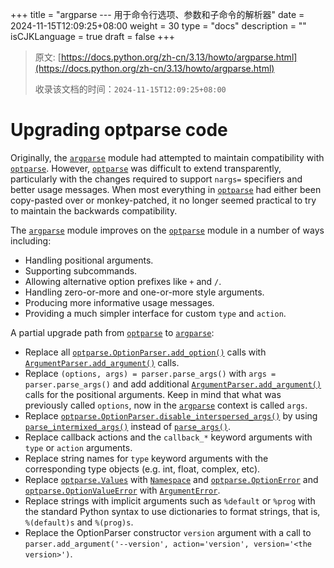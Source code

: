 +++
title = "argparse --- 用于命令行选项、参数和子命令的解析器"
date = 2024-11-15T12:09:25+08:00
weight = 30
type = "docs"
description = ""
isCJKLanguage = true
draft = false
+++

> 原文: [https://docs.python.org/zh-cn/3.13/howto/argparse.html](https://docs.python.org/zh-cn/3.13/howto/argparse.html)
>
> 收录该文档的时间：`2024-11-15T12:09:25+08:00`

# Upgrading optparse code

Originally, the [`argparse`](https://docs.python.org/zh-cn/3.13/library/argparse.html#module-argparse) module had attempted to maintain compatibility with [`optparse`](https://docs.python.org/zh-cn/3.13/library/optparse.html#module-optparse). However, [`optparse`](https://docs.python.org/zh-cn/3.13/library/optparse.html#module-optparse) was difficult to extend transparently, particularly with the changes required to support `nargs=` specifiers and better usage messages. When most everything in [`optparse`](https://docs.python.org/zh-cn/3.13/library/optparse.html#module-optparse) had either been copy-pasted over or monkey-patched, it no longer seemed practical to try to maintain the backwards compatibility.

The [`argparse`](https://docs.python.org/zh-cn/3.13/library/argparse.html#module-argparse) module improves on the [`optparse`](https://docs.python.org/zh-cn/3.13/library/optparse.html#module-optparse) module in a number of ways including:

- Handling positional arguments.
- Supporting subcommands.
- Allowing alternative option prefixes like `+` and `/`.
- Handling zero-or-more and one-or-more style arguments.
- Producing more informative usage messages.
- Providing a much simpler interface for custom `type` and `action`.

A partial upgrade path from [`optparse`](https://docs.python.org/zh-cn/3.13/library/optparse.html#module-optparse) to [`argparse`](https://docs.python.org/zh-cn/3.13/library/argparse.html#module-argparse):

- Replace all [`optparse.OptionParser.add_option()`](https://docs.python.org/zh-cn/3.13/library/optparse.html#optparse.OptionParser.add_option) calls with [`ArgumentParser.add_argument()`](https://docs.python.org/zh-cn/3.13/library/argparse.html#argparse.ArgumentParser.add_argument) calls.
- Replace `(options, args) = parser.parse_args()` with `args = parser.parse_args()` and add additional [`ArgumentParser.add_argument()`](https://docs.python.org/zh-cn/3.13/library/argparse.html#argparse.ArgumentParser.add_argument) calls for the positional arguments. Keep in mind that what was previously called `options`, now in the [`argparse`](https://docs.python.org/zh-cn/3.13/library/argparse.html#module-argparse) context is called `args`.
- Replace [`optparse.OptionParser.disable_interspersed_args()`](https://docs.python.org/zh-cn/3.13/library/optparse.html#optparse.OptionParser.disable_interspersed_args) by using [`parse_intermixed_args()`](https://docs.python.org/zh-cn/3.13/library/argparse.html#argparse.ArgumentParser.parse_intermixed_args) instead of [`parse_args()`](https://docs.python.org/zh-cn/3.13/library/argparse.html#argparse.ArgumentParser.parse_args).
- Replace callback actions and the `callback_*` keyword arguments with `type` or `action` arguments.
- Replace string names for `type` keyword arguments with the corresponding type objects (e.g. int, float, complex, etc).
- Replace [`optparse.Values`](https://docs.python.org/zh-cn/3.13/library/optparse.html#optparse.Values) with [`Namespace`](https://docs.python.org/zh-cn/3.13/library/argparse.html#argparse.Namespace) and [`optparse.OptionError`](https://docs.python.org/zh-cn/3.13/library/optparse.html#optparse.OptionError) and [`optparse.OptionValueError`](https://docs.python.org/zh-cn/3.13/library/optparse.html#optparse.OptionValueError) with [`ArgumentError`](https://docs.python.org/zh-cn/3.13/library/argparse.html#argparse.ArgumentError).
- Replace strings with implicit arguments such as `%default` or `%prog` with the standard Python syntax to use dictionaries to format strings, that is, `%(default)s` and `%(prog)s`.
- Replace the OptionParser constructor `version` argument with a call to `parser.add_argument('--version', action='version', version='<the version>')`.
